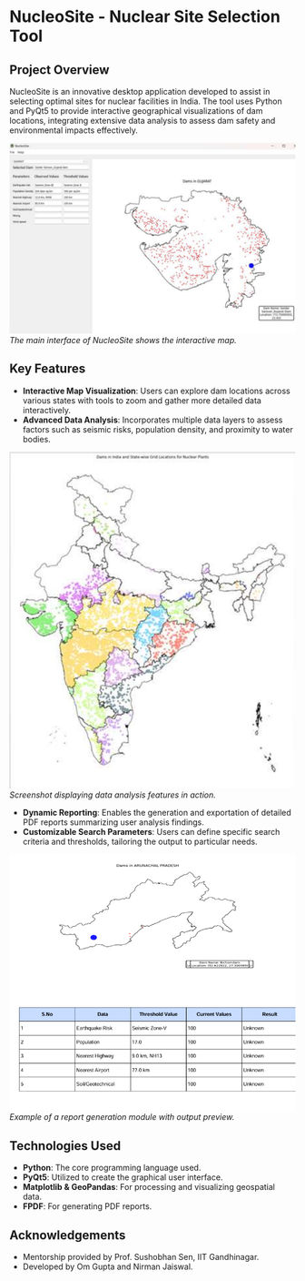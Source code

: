 # NucleoSite - Nuclear Site Selection Tool

## Project Overview
NucleoSite is an innovative desktop application developed to assist in selecting optimal sites for nuclear facilities in India. The tool uses Python and PyQt5 to provide interactive geographical visualizations of dam locations, integrating extensive data analysis to assess dam safety and environmental impacts effectively.

![NucleoSite Main Interface](images/main_interface.png)
*The main interface of NucleoSite shows the interactive map.*


## Key Features
- **Interactive Map Visualization**: Users can explore dam locations across various states with tools to zoom and gather more detailed data interactively.
- **Advanced Data Analysis**: Incorporates multiple data layers to assess factors such as seismic risks, population density, and proximity to water bodies.

![Data Analysis Interface](images/dams_india.png)
*Screenshot displaying data analysis features in action.*

- **Dynamic Reporting**: Enables the generation and exportation of detailed PDF reports summarizing user analysis findings.
- **Customizable Search Parameters**: Users can define specific search criteria and thresholds, tailoring the output to particular needs.

![Report Generation Module](images/report_generation.png)
*Example of a report generation module with output preview.*

## Technologies Used
- **Python**: The core programming language used.
- **PyQt5**: Utilized to create the graphical user interface.
- **Matplotlib & GeoPandas**: For processing and visualizing geospatial data.
- **FPDF**: For generating PDF reports.

## Acknowledgements
- Mentorship provided by Prof. Sushobhan Sen, IIT Gandhinagar.
- Developed by Om Gupta and Nirman Jaiswal.
